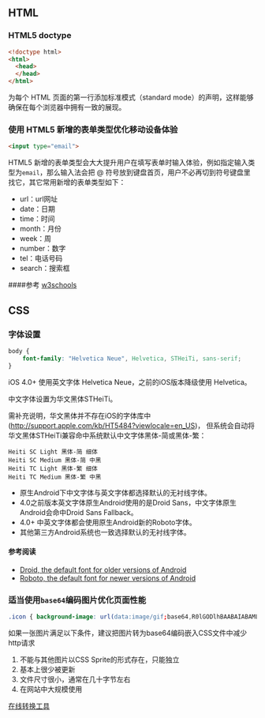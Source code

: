 ## HTML
### HTML5 doctype

```html
<!doctype html>
<html>
  <head>
  </head>
</html>
```

为每个 HTML 页面的第一行添加标准模式（standard mode）的声明，这样能够确保在每个浏览器中拥有一致的展现。

### 使用 HTML5 新增的表单类型优化移动设备体验

```html
<input type="email">
```

HTML5 新增的表单类型会大大提升用户在填写表单时输入体验，例如指定输入类型为`email`，那么输入法会把 @ 符号放到键盘首页，用户不必再切到符号键盘里找它，其它常用新增的表单类型如下：

* url：url网址
* date：日期
* time：时间
* month：月份
* week：周
* number：数字
* tel：电话号码
* search：搜索框

####参考
[w3schools](http://www.w3schools.com/tags/tag_input.asp)

## CSS
### 字体设置

```css
body {
    font-family: "Helvetica Neue", Helvetica, STHeiTi, sans-serif;
}
```

iOS 4.0+ 使用英文字体 Helvetica Neue，之前的iOS版本降级使用 Helvetica。

中文字体设置为华文黑体STHeiTi。

需补充说明，华文黑体并不存在iOS的字体库中(http://support.apple.com/kb/HT5484?viewlocale=en_US)，
但系统会自动将华文黑体STHeiTi兼容命中系统默认中文字体黑体-简或黑体-繁：

```
Heiti SC Light 黑体-简 细体
Heiti SC Medium 黑体-简 中黑
Heiti TC Light 黑体-繁 细体
Heiti TC Medium 黑体-繁 中黑
```

* 原生Android下中文字体与英文字体都选择默认的无衬线字体。
* 4.0之前版本英文字体原生Android使用的是Droid Sans，中文字体原生Android会命中Droid Sans Fallback。
* 4.0+ 中英文字体都会使用原生Android新的Roboto字体。
* 其他第三方Android系统也一致选择默认的无衬线字体。

#### 参考阅读
* [Droid, the default font for older versions of Android](http://en.wikipedia.org/wiki/Droid_fonts)
* [Roboto, the default font for newer versions of Android](http://en.wikipedia.org/wiki/Roboto)

### 适当使用`base64`编码图片优化页面性能

```css
.icon { background-image: url(data:image/gif;base64,R0lGODlhBAABAIABAMLBwfLx8SH5BAEAAAEALAAAAAAEAAEAAAICRF4AOw==); }
```

如果一张图片满足以下条件，建议把图片转为base64编码嵌入CSS文件中减少http请求

1. 不能与其他图片以CSS Sprite的形式存在，只能独立
2. 基本上很少被更新
3. 文件尺寸很小，通常在几十字节左右
4. 在网站中大规模使用

[在线转换工具](http://webcodertools.com/imagetobase64converter)
